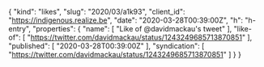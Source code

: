 {
  "kind": "likes",
  "slug": "2020/03/a1k93",
  "client_id": "https://indigenous.realize.be",
  "date": "2020-03-28T00:39:00Z",
  "h": "h-entry",
  "properties": {
    "name": [
      "Like of @davidmackau's tweet"
    ],
    "like-of": [
      "https://twitter.com/davidmackau/status/1243249685713870851"
    ],
    "published": [
      "2020-03-28T00:39:00Z"
    ],
    "syndication": [
      "https://twitter.com/davidmackau/status/1243249685713870851"
    ]
  }
}
